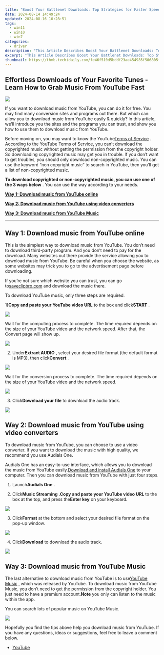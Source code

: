 ```yaml
---
title: "Boost Your Battlenet Downloads: Top Strategies for Faster Speeds"
date: 2024-08-14 14:49:24
updated: 2024-08-16 10:28:51
tags:
  - win11
  - win10
  - win7
categories:
  - driver
description: "This Article Describes Boost Your Battlenet Downloads: Top Strategies for Faster Speeds"
excerpt: "This Article Describes Boost Your Battlenet Downloads: Top Strategies for Faster Speeds"
thumbnail: https://thmb.techidaily.com/fe46f510d5bddf23ae454985f506805f0ef965f8513d0fdf45dc77d6a53d075d.jpg
---
```


## Effortless Downloads of Your Favorite Tunes - Learn How to Grab Music From YouTube Fast

![](https://images.drivereasy.com/wp-content/uploads/2019/03/image-379.png)

 If you want to download music from YouTube, you can do it for free. You may find many conversion sites and programs out there. But which can allow you to download music from YouTube easily & quickly? In this article, we’ll introduce you the sites and the programs you can trust, and show you how to use them to download music from YouTube.  

 Before moving on, you may want to know the YouTube[Terms of Service](http://www.youtube.com/t/terms) . According to the YouTube Terms of Service, you can’t download the copyrighted music without getting the permission from the copyright holder. So downloading copyrighted music may get you in trouble. If you don’t want to get troubles, you should only download non-copyrighted music. You can use the keyword “non copyright music” to search in YouTube, then you’ll get a list of non-copyrighted music.  

 **To download copyrighted or non-copyrighted music, you can use one of the 3 ways below** . You can use the way according to your needs.  

[**Way 1: Download music from YouTube online**](https://tools.techidaily.com/drivereasy/download/)

[**Way 2: Download music from YouTube using video converters**](https://tools.techidaily.com/drivereasy/download/)

[**Way 3: Download music from YouTube Music**](https://tools.techidaily.com/drivereasy/download/)

---

## Way 1: Download music from YouTube online  

 This is the simplest way to download music from YouTube. You don’t need to download third-party program. And you don’t need to pay for the download. Many websites out there provide the service allowing you to download music from YouTube. Be careful when you choose the website, as some websites may trick you to go to the advertisement page before downloading.  

 If you’re not sure which website you can trust, you can go to[saveclipbro.com](https://www.saveclipbro.com/) and download the music there.  

To download YouTube music, only three steps are required.

 1)**Copy and paste your YouTube video URL** to the box and click**START** .

![](https://images.drivereasy.com/wp-content/uploads/2019/03/image-361.png)

 Wait for the computing process to complete. The time required depends on the size of your YouTube video and the network speed. After that, the Convert page will show up.

![](https://images.drivereasy.com/wp-content/uploads/2019/03/image-362.png)

 2) Under**Extract AUDIO** , select your desired file format (the default format is MP3), then click**Convert** .

![](https://images.drivereasy.com/wp-content/uploads/2019/03/image-363.png)

 Wait for the conversion process to complete. The time required depends on the size of your YouTube video and the network speed.

![](https://images.drivereasy.com/wp-content/uploads/2019/03/image-364.png)

 3) Click**Download your file** to download the audio track.

![](https://images.drivereasy.com/wp-content/uploads/2019/03/image-367.png)

## Way 2: Download music from YouTube using video converters  

 To download music from YouTube, you can choose to use a video converter. If you want to download the music with high quality, we recommend you use Audials One.  

 Audials One has an easy-to-use interface, which allows you to download the music from YouTube easily.[Download and install Audials One](https://tools.techidaily.com/drivereasy/download/) to your computer. Then you can download music from YouTube with just four steps.  

 1) Launch**Audials One** .

 2) Click**Music Streaming** .**Copy and paste your YouTube video URL** to the box at the top, and press the**Enter key** on your keyboard.

![](https://images.drivereasy.com/wp-content/uploads/2019/03/image-369.png)

 3) Click**Format** at the bottom and select your desired file format on the pop-up window.

![](https://images.drivereasy.com/wp-content/uploads/2019/03/image-371.png)

 4) Click**Download** to download the audio track.

![](https://images.drivereasy.com/wp-content/uploads/2019/03/image-372.png)

## Way 3: Download music from YouTube Music  

 The last alternative to download music from YouTube is to use[YouTube Music](https://music.youtube.com/) , which was released by YouTube. To download music from YouTube Music, you don’t need to get the permission from the copyright holder. You just need to have a premium account.**Note** you only can listen to the music within the app.  

You can search lots of popular music on YouTube Music.

![](https://images.drivereasy.com/wp-content/uploads/2019/03/image-374.png)

 Hopefully you find the tips above help you download music from YouTube. If you have any questions, ideas or suggestions, feel free to leave a comment below.  

* [YouTube](https://tools.techidaily.com/drivereasy/download/)

<ins class="adsbygoogle"
     style="display:block"
     data-ad-format="autorelaxed"
     data-ad-client="ca-pub-7571918770474297"
     data-ad-slot="1223367746"></ins>



<ins class="adsbygoogle"
     style="display:block"
     data-ad-client="ca-pub-7571918770474297"
     data-ad-slot="8358498916"
     data-ad-format="auto"
     data-full-width-responsive="true"></ins>
